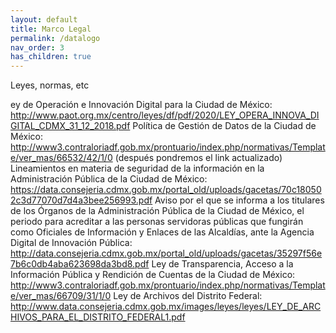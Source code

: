 ```yaml
---
layout: default
title: Marco Legal
permalink: /datalogo
nav_order: 3
has_children: true
---
```


Leyes, normas, etc


ey de Operación e Innovación Digital para la Ciudad de México: http://www.paot.org.mx/centro/leyes/df/pdf/2020/LEY_OPERA_INNOVA_DIGITAL_CDMX_31_12_2018.pdf
Política de Gestión de Datos de la Ciudad de México:  http://www3.contraloriadf.gob.mx/prontuario/index.php/normativas/Template/ver_mas/66532/42/1/0 (después pondremos el link actualizado) 
Lineamientos en materia de seguridad de la información en la Administración Pública de la Ciudad de México: https://data.consejeria.cdmx.gob.mx/portal_old/uploads/gacetas/70c180502c3d77070d7d4a3bee256993.pdf
Aviso por el que se informa a los titulares de los Órganos de la Administración Pública de la Ciudad de México, el periodo para acreditar a las personas servidoras públicas que fungirán como Oficiales de Información y Enlaces de las Alcaldías, ante la Agencia Digital de Innovación Pública: http://data.consejeria.cdmx.gob.mx/portal_old/uploads/gacetas/35297f56e7b6c0db4aba623698da3bd8.pdf
Ley de Transparencia, Acceso a la Información Pública y Rendición de Cuentas de la Ciudad de México: http://www3.contraloriadf.gob.mx/prontuario/index.php/normativas/Template/ver_mas/66709/31/1/0
Ley de Archivos del Distrito Federal: http://www.data.consejeria.cdmx.gob.mx/images/leyes/leyes/LEY_DE_ARCHIVOS_PARA_EL_DISTRITO_FEDERAL1.pdf 